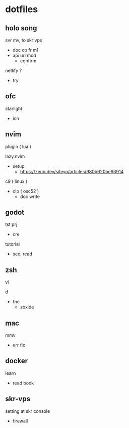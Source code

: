 
# dotfiles


## holo song

svr mv, to skr vps
- doc cp fr m1
- api url mod
  - confirm

netlify ?
- try


## ofc

starlight
- icn


## nvim

plugin ( lua )

lazy.nvim
- setup
  - https://zenn.dev/siteyo/articles/980b6205e93914

c9 ( linux )
- clp ( osc52 )
  - doc write


## godot

tst prj
- cre

tutorial
- see, read


## zsh

vi

d
- fnc
  - zoxide


## mac

mmv
- err fix


## docker

learn
- read book


## skr-vps

setting at skr console
- firewall



